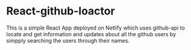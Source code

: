# React-github-loactor

This is a simple React App deployed on Netlify which uses github-api to locate and get information and updates about all the github users by simpply searching the users through their names.
